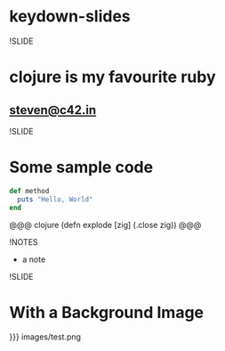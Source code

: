 # keydown-slides

!SLIDE

# clojure is my favourite ruby

## steven@c42.in

!SLIDE

# Some sample code

``` ruby
def method
  puts "Hello, World"
end
```

@@@ clojure
    (defn explode [zig] (.close zig))
@@@

!NOTES

 * a note

!SLIDE

# With a Background Image

}}} images/test.png